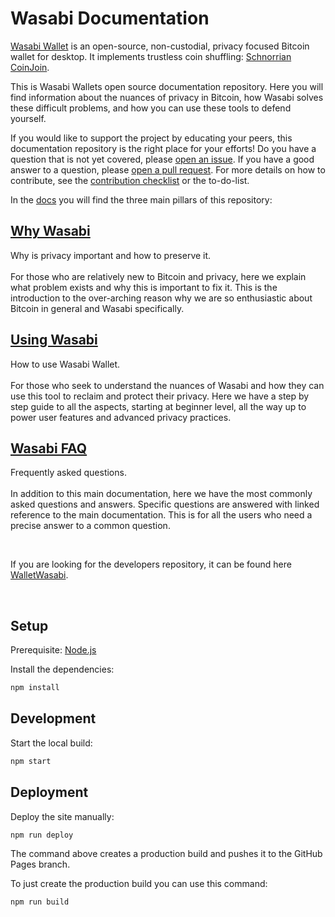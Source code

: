 # Wasabi Documentation

[Wasabi Wallet](https://wasabiwallet.io) is an open-source, non-custodial, privacy focused Bitcoin wallet for desktop. It implements trustless coin shuffling: [Schnorrian CoinJoin](https://github.com/nopara73/ZeroLink/).

This is Wasabi Wallets open source documentation repository.
Here you will find information about the nuances of privacy in Bitcoin, how Wasabi solves these difficult problems, and how you can use these tools to defend yourself. 

If you would like to support the project by educating your peers, this documentation repository is the right place for your efforts! 
Do you have a question that is not yet covered, please [open an issue](https://github.com/zkSNACKs/WasabiDoc/issues). 
If you have a good answer to a question, please [open a pull request](https://github.com/zkSNACKs/WasabiDoc/pulls). 
For more details on how to contribute, see the [contribution checklist](/docs/ContributionChecklist.md) or the to-do-list.

In the [docs](https://github.com/zkSNACKs/WasabiDoc/tree/master/docs) you will find the three main pillars of this repository:

## [Why Wasabi](https://github.com/zkSNACKs/WasabiDoc/tree/master/docs/why-wasabi)
Why is privacy important and how to preserve it.
</br>
</br>
For those who are relatively new to Bitcoin and privacy, here we explain what problem exists and why this is important to fix it. 
This is the introduction to the over-arching reason why we are so enthusiastic about Bitcoin in general and Wasabi specifically.


## [Using Wasabi](https://github.com/zkSNACKs/WasabiDoc/tree/master/docs/using-wasabi)
How to use Wasabi Wallet.
</br>
</br>
For those who seek to understand the nuances of Wasabi and how they can use this tool to reclaim and protect their privacy. Here we have a step by step guide to all the aspects, starting at beginner level, all the way up to power user features and advanced privacy practices.


## [Wasabi FAQ](https://github.com/zkSNACKs/WasabiDoc/tree/master/docs/FAQ)
Frequently asked questions.
</br>
</br>
In addition to this main documentation, here we have the most commonly asked questions and answers. Specific questions are answered with linked reference to the main documentation. This is for all the users who need a precise answer to a common question.

</br>

If you are looking for the developers repository, it can be found here [WalletWasabi](https://github.com/zkSNACKs/WalletWasabi).

</br>

## Setup

Prerequisite: [Node.js](https://nodejs.org/en/download/)

Install the dependencies:

```bash
npm install
```

## Development

Start the local build:

```bash
npm start
```

## Deployment

Deploy the site manually:

```bash
npm run deploy
```

The command above creates a production build and pushes it to the GitHub Pages branch.

To just create the production build you can use this command:

```bash
npm run build
```
